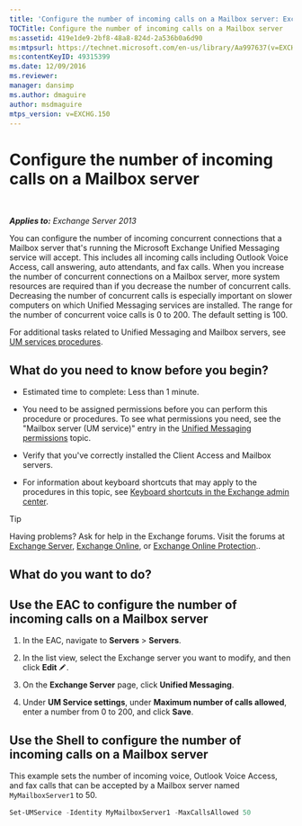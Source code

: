 ```yaml
---
title: 'Configure the number of incoming calls on a Mailbox server: Exchange 2013 Help'
TOCTitle: Configure the number of incoming calls on a Mailbox server
ms:assetid: 419e1de9-2bf8-48a8-824d-2a536b0a6d90
ms:mtpsurl: https://technet.microsoft.com/en-us/library/Aa997637(v=EXCHG.150)
ms:contentKeyID: 49315399
ms.date: 12/09/2016
ms.reviewer: 
manager: dansimp
ms.author: dmaguire
author: msdmaguire
mtps_version: v=EXCHG.150
---
```


# Configure the number of incoming calls on a Mailbox server

 

_**Applies to:** Exchange Server 2013_

You can configure the number of incoming concurrent connections that a Mailbox server that's running the Microsoft Exchange Unified Messaging service will accept. This includes all incoming calls including Outlook Voice Access, call answering, auto attendants, and fax calls. When you increase the number of concurrent connections on a Mailbox server, more system resources are required than if you decrease the number of concurrent calls. Decreasing the number of concurrent calls is especially important on slower computers on which Unified Messaging services are installed. The range for the number of concurrent voice calls is 0 to 200. The default setting is 100.

For additional tasks related to Unified Messaging and Mailbox servers, see [UM services procedures](um-services-procedures-exchange-2013-help.md).

## What do you need to know before you begin?

  - Estimated time to complete: Less than 1 minute.

  - You need to be assigned permissions before you can perform this procedure or procedures. To see what permissions you need, see the "Mailbox server (UM service)" entry in the [Unified Messaging permissions](unified-messaging-permissions-exchange-2013-help.md) topic.

  - Verify that you've correctly installed the Client Access and Mailbox servers.

  - For information about keyboard shortcuts that may apply to the procedures in this topic, see [Keyboard shortcuts in the Exchange admin center](keyboard-shortcuts-in-the-exchange-admin-center-2013-help.md).

> [!TIP]
> Having problems? Ask for help in the Exchange forums. Visit the forums at <A href="https://go.microsoft.com/fwlink/p/?linkid=60612">Exchange Server</A>, <A href="https://go.microsoft.com/fwlink/p/?linkid=267542">Exchange Online</A>, or <A href="https://go.microsoft.com/fwlink/p/?linkid=285351">Exchange Online Protection</A>..

## What do you want to do?

## Use the EAC to configure the number of incoming calls on a Mailbox server

1. In the EAC, navigate to **Servers** \> **Servers**.

2. In the list view, select the Exchange server you want to modify, and then click **Edit** ![Edit icon](images/JJ218640.6f53ccb2-1f13-4c02-bea0-30690e6ea71d(EXCHG.150).gif "Edit icon").

3. On the **Exchange Server** page, click **Unified Messaging**.

4. Under **UM Service settings**, under **Maximum number of calls allowed**, enter a number from 0 to 200, and click **Save**.

## Use the Shell to configure the number of incoming calls on a Mailbox server

This example sets the number of incoming voice, Outlook Voice Access, and fax calls that can be accepted by a Mailbox server named `MyMailboxServer1` to 50.

```powershell
Set-UMService -Identity MyMailboxServer1 -MaxCallsAllowed 50
```
